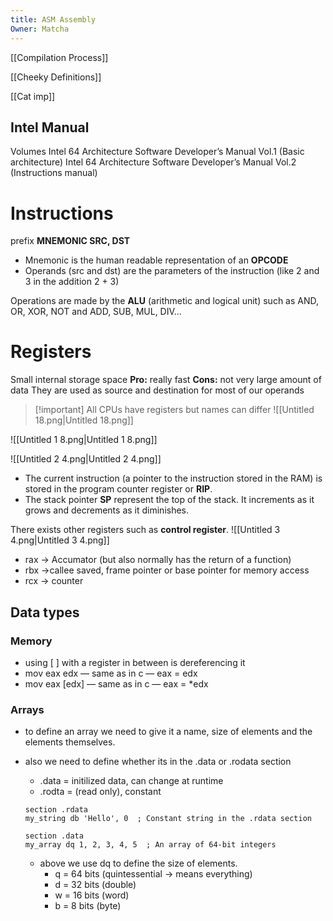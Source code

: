 ```yaml
---
title: ASM Assembly
Owner: Matcha
---
```

[[Compilation Process]]


[[Cheeky Definitions]]


[[Cat imp]]


## Intel Manual
Volumes
Intel 64 Architecture Software Developer’s Manual Vol.1 (Basic architecture)
Intel 64 Architecture Software Developer’s Manual Vol.2 (Instructions manual)
  
# Instructions
prefix **MNEMONIC SRC, DST**
- Mnemonic is the human readable representation of an **OPCODE**
- Operands (src and dst) are the parameters of the instruction (like 2 and 3 in the addition 2 + 3)
  
Operations are made by the **ALU** (arithmetic and logical unit) such as AND, OR, XOR, NOT and ADD, SUB, MUL, DIV…
  
# Registers
Small internal storage space
**Pro:** really fast
**Cons:** not very large amount of data
They are used as source and destination for most of our operands

> [!important] All CPUs have registers but names can differ
![[Untitled 18.png|Untitled 18.png]]

![[Untitled 1 8.png|Untitled 1 8.png]]

![[Untitled 2 4.png|Untitled 2 4.png]]

- The current instruction (a pointer to the instruction stored in the RAM) is stored in the program counter register or **RIP**.
- The stack pointer **SP** represent the top of the stack. It increments as it grows and decrements as it diminishes.
  
There exists other registers such as **control register**.
![[Untitled 3 4.png|Untitled 3 4.png]]

- rax → Accumator (but also normally has the return of a function)
- rbx →callee saved, frame pointer or base pointer for memory access
- rcx → counter
  
## Data types
### Memory
- using [ ] with a register in between is dereferencing it
- mov eax edx — same as in c — eax = edx
- mov eax [edx] — same as in c — eax = *edx
  
### Arrays
- to define an array we need to give it a name, size of elements and the elements themselves.
- also we need to define whether its in the .data or .rodata section
    
    - .data = initilized data, can change at runtime
    - .rodta = (read only), constant
    
    ```Assembly
    section .rdata
    my_string db 'Hello', 0  ; Constant string in the .rdata section
    ```
    
    ```Assembly
    section .data
    my_array dq 1, 2, 3, 4, 5  ; An array of 64-bit integers
    ```
    
    - above we use dq to define the size of elements.
        - q = 64 bits (quintessential → means everything)
        - d = 32 bits (double)
        - w = 16 bits (word)
        - b = 8 bits (byte)
